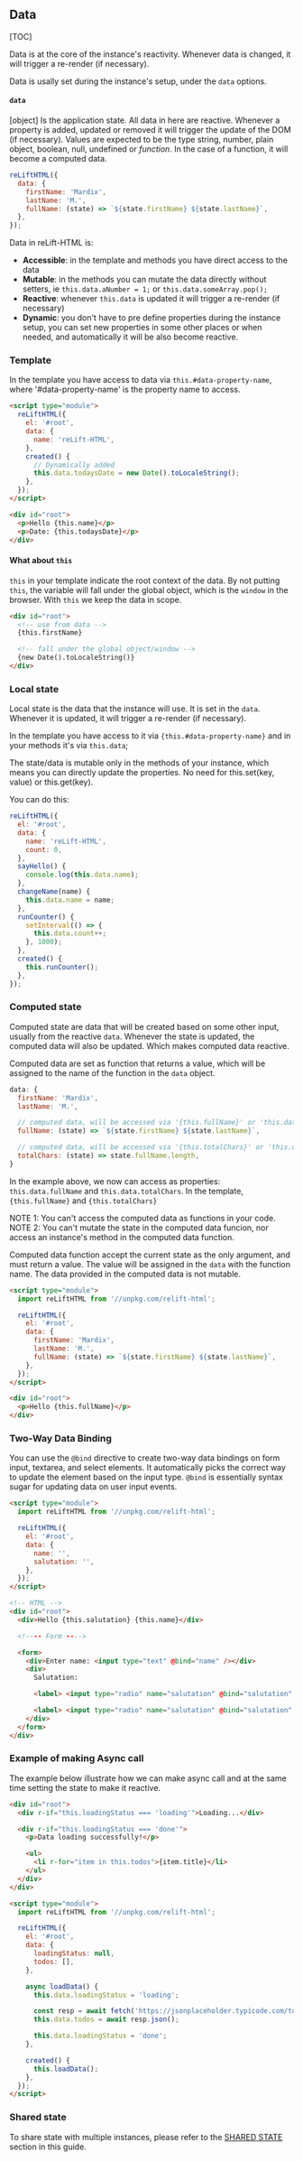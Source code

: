 ## Data

[TOC]

Data is at the core of the instance's reactivity. Whenever data is changed, it will trigger a re-render (if necessary).

Data is usally set during the instance's setup, under the `data` options.

#### **`data`**

[object]
Is the application state. All data in here are reactive. Whenever a property is added, updated or removed it will trigger the update of the DOM (if necessary).
Values are expected to be the type string, number, plain object, boolean, null, undefined or _function_.
In the case of a function, it will become a computed data.

```js
reLiftHTML({
  data: {
    firstName: 'Mardix',
    lastName: 'M.',
    fullName: (state) => `${state.firstName} ${state.lastName}`,
  },
});
```

Data in reLift-HTML is:

- **Accessible**: in the template and methods you have direct access to the data
- **Mutable**: in the methods you can mutate the data directly without setters, ie `this.data.aNumber = 1;` or `this.data.someArray.pop();`
- **Reactive**: whenever `this.data` is updated it will trigger a re-render (if necessary)
- **Dynamic**: you don't have to pre define properties during the instance setup, you can set new properties in some other places or when needed, and automatically it will be also become reactive.

### Template

In the template you have access to data via `this.#data-property-name`, where '#data-property-name' is the property name to access.

```html
<script type="module">
  reLiftHTML({
    el: '#root',
    data: {
      name: 'reLift-HTML',
    },
    created() {
      // Dynamically added
      this.data.todaysDate = new Date().toLocaleString();
    },
  });
</script>

<div id="root">
  <p>Hello {this.name}</p>
  <p>Date: {this.todaysDate}</p>
</div>
```

#### What about **`this`**

`this` in your template indicate the root context of the data. By not putting `this`, the variable will fall under the global object, which is the `window` in the browser. With `this` we keep the data in scope.

```html
<div id="root">
  <!-- use from data -->
  {this.firstName}

  <!-- fall under the global object/window -->
  {new Date().toLocaleString()}
</div>
```

### Local state

Local state is the data that the instance will use. It is set in the `data`. Whenever it is updated, it will trigger a re-render (if necessary).

In the template you have access to it via `{this.#data-property-name}` and in your methods it's via `this.data`;

The state/data is mutable only in the methods of your instance, which means you can directly update the properties. No need for this.set(key, value) or this.get(key).

You can do this:

```js
reLiftHTML({
  el: '#root',
  data: {
    name: 'reLift-HTML',
    count: 0,
  },
  sayHello() {
    console.log(this.data.name);
  },
  changeName(name) {
    this.data.name = name;
  },
  runCounter() {
    setInterval(() => {
      this.data.count++;
    }, 1000);
  },
  created() {
    this.runCounter();
  },
});
```

### Computed state

Computed state are data that will be created based on some other input, usually from the reactive `data`. Whenever the state is updated, the computed data will also be updated. Which makes computed data reactive.

Computed data are set as function that returns a value, which will be assigned to the name of the function in the `data` object.

```js
data: {
  firstName: 'Mardix',
  lastName: 'M.',

  // computed data, will be accessed via '{this.fullName}' or 'this.data.fullName'
  fullName: (state) => `${state.firstName} ${state.lastName}`,

  // computed data, will be accessed via '{this.totalChars}' or 'this.data.totalChars'
  totalChars: (state) => state.fullName.length,
}
```

In the example above, we now can access as properties: `this.data.fullName` and `this.data.totalChars`. In the template, `{this.fullName}` and `{this.totalChars}`

NOTE 1: You can't access the computed data as functions in your code.
NOTE 2: You can't mutate the state in the computed data funcion, nor access an instance's method in the computed data function.

Computed data function accept the current state as the only argument, and must return a value. The value will be assigned in the `data` with the function name. The data provided in the computed data is not mutable.

```html
<script type="module">
  import reLiftHTML from '//unpkg.com/relift-html';

  reLiftHTML({
    el: '#root',
    data: {
      firstName: 'Mardix',
      lastName: 'M.',
      fullName: (state) => `${state.firstName} ${state.lastName}`,
    },
  });
</script>

<div id="root">
  <p>Hello {this.fullName}</p>
</div>
```

### Two-Way Data Binding

You can use the `@bind` directive to create two-way data bindings on form input, textarea, and select elements. It automatically picks the correct way to update the element based on the input type. `@bind` is essentially syntax sugar for updating data on user input events.

```html
<script type="module">
  import reLiftHTML from '//unpkg.com/relift-html';

  reLiftHTML({
    el: '#root',
    data: {
      name: '',
      salutation: '',
    },
  });
</script>

<!-- HTML -->
<div id="root">
  <div>Hello {this.salutation} {this.name}</div>

  <!---- Form ---->

  <form>
    <div>Enter name: <input type="text" @bind="name" /></div>
    <div>
      Salutation:

      <label> <input type="radio" name="salutation" @bind="salutation" value="Mr." /> Mr. - </label>

      <label> <input type="radio" name="salutation" @bind="salutation" value="Mrs." /> Mrs. </label>
    </div>
  </form>
</div>
```

### Example of making Async call

The example below illustrate how we can make async call and at the same time setting the state to make it reactive.

```html
<div id="root">
  <div r-if="this.loadingStatus === 'loading'">Loading...</div>

  <div r-if="this.loadingStatus === 'done'">
    <p>Data loading successfully!</p>

    <ul>
      <li r-for="item in this.todos">{item.title}</li>
    </ul>
  </div>
</div>

<script type="module">
  import reLiftHTML from '//unpkg.com/relift-html';

  reLiftHTML({
    el: '#root',
    data: {
      loadingStatus: null,
      todos: [],
    },

    async loadData() {
      this.data.loadingStatus = 'loading';

      const resp = await fetch('https://jsonplaceholder.typicode.com/todos?_limit=3');
      this.data.todos = await resp.json();

      this.data.loadingStatus = 'done';
    },

    created() {
      this.loadData();
    },
  });
</script>
```

### Shared state

To share state with multiple instances, please refer to the <a href="#shared-state">SHARED STATE</a> section in this guide.
